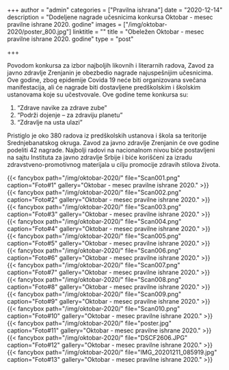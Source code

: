 +++
author = "admin"
categories = ["Pravilna ishrana"]
date = "2020-12-14"
description = "Dodeljene nagrade učesnicima konkursa Oktobar - mesec pravilne ishrane 2020. godine"
images = ["/img/oktobar-2020/poster_800.jpg"]
linktitle = ""
title = "Obeležen Oktobar - mesec pravilne ishrane 2020. godine"
type = "post"

+++

Povodom konkursa za izbor najboljih likovnih i literarnih radova, Zavod za javno zdravlje Zrenjanin je obezbedio nagrade najuspešnijim učesnicima. Ove godine, zbog epidemije Covida 19 neće biti organizovana svečana manifestacija, ali će nagrade biti dostavljene predškolskim i školskim ustanovama koje su učestvovale.
Ove godine teme konkursa su:  

1. “Zdrave navike za zdrave zube”  
2. “Podrži dojenje – za zdraviju planetu”  
3. “Zdravlje na usta ulazi”  

Pristiglo je oko 380 radova iz predškolskih ustanova i škola sa teritorije Srednjebanatskog okruga. Zavod za javno zdravlje Zrenjanin će ove godine podeliti 42 nagrade. Najbolji radovi na nacionalnom nivou biće postavljeni na sajtu Instituta za javno zdravlje Srbije i biće korišćeni za izradu zdravstveno-promotivnog materijala u cilju promocije zdravih stilova života.  

{{< fancybox path="/img/oktobar-2020/" file="Scan001.png" caption="Foto#1" gallery="Oktobar - mesec pravilne ishrane 2020." >}}  
{{< fancybox path="/img/oktobar-2020/" file="Scan002.png" caption="Foto#2" gallery="Oktobar - mesec pravilne ishrane 2020." >}}  
{{< fancybox path="/img/oktobar-2020/" file="Scan003.png" caption="Foto#3" gallery="Oktobar - mesec pravilne ishrane 2020." >}}  
{{< fancybox path="/img/oktobar-2020/" file="Scan004.png" caption="Foto#4" gallery="Oktobar - mesec pravilne ishrane 2020." >}}  
{{< fancybox path="/img/oktobar-2020/" file="Scan005.png" caption="Foto#5" gallery="Oktobar - mesec pravilne ishrane 2020." >}}  
{{< fancybox path="/img/oktobar-2020/" file="Scan006.png" caption="Foto#6" gallery="Oktobar - mesec pravilne ishrane 2020." >}}  
{{< fancybox path="/img/oktobar-2020/" file="Scan007.png" caption="Foto#7" gallery="Oktobar - mesec pravilne ishrane 2020." >}}  
{{< fancybox path="/img/oktobar-2020/" file="Scan008.png" caption="Foto#8" gallery="Oktobar - mesec pravilne ishrane 2020." >}}  
{{< fancybox path="/img/oktobar-2020/" file="Scan009.png" caption="Foto#9" gallery="Oktobar - mesec pravilne ishrane 2020." >}}  
{{< fancybox path="/img/oktobar-2020/" file="Scan010.png" caption="Foto#10" gallery="Oktobar - mesec pravilne ishrane 2020." >}}  
{{< fancybox path="/img/oktobar-2020/" file="poster.jpg" caption="Foto#11" gallery="Oktobar - mesec pravilne ishrane 2020." >}}  
{{< fancybox path="/img/oktobar-2020/" file="DSCF2606.JPG" caption="Foto#12" gallery="Oktobar - mesec pravilne ishrane 2020." >}}  
{{< fancybox path="/img/oktobar-2020/" file="IMG_20201211_085919.jpg" caption="Foto#13" gallery="Oktobar - mesec pravilne ishrane 2020." >}}  